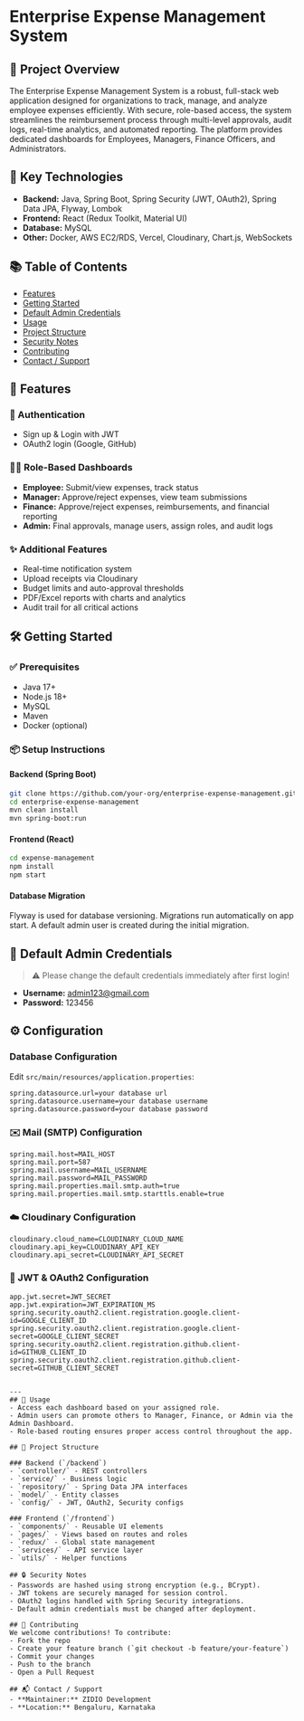 # Enterprise Expense Management System

## 📝 Project Overview
The Enterprise Expense Management System is a robust, full-stack web application designed for organizations to track, manage, and analyze employee expenses efficiently. With secure, role-based access, the system streamlines the reimbursement process through multi-level approvals, audit logs, real-time analytics, and automated reporting. The platform provides dedicated dashboards for Employees, Managers, Finance Officers, and Administrators.

## 🔧 Key Technologies
- **Backend:** Java, Spring Boot, Spring Security (JWT, OAuth2), Spring Data JPA, Flyway, Lombok
- **Frontend:** React (Redux Toolkit, Material UI)
- **Database:** MySQL
- **Other:** Docker, AWS EC2/RDS, Vercel, Cloudinary, Chart.js, WebSockets

## 📚 Table of Contents
- [Features](#features)
- [Getting Started](#getting-started)
- [Default Admin Credentials](#default-admin-credentials)
- [Usage](#usage)
- [Project Structure](#project-structure)
- [Security Notes](#security-notes)
- [Contributing](#contributing)
- [Contact / Support](#contact--support)

## 🚀 Features

### 🔐 Authentication
- Sign up & Login with JWT
- OAuth2 login (Google, GitHub)

### 🧑‍💼 Role-Based Dashboards
- **Employee:** Submit/view expenses, track status
- **Manager:** Approve/reject expenses, view team submissions
- **Finance:** Approve/reject expenses, reimbursements, and financial reporting
- **Admin:** Final approvals, manage users, assign roles, and audit logs

### ✨ Additional Features
- Real-time notification system
- Upload receipts via Cloudinary
- Budget limits and auto-approval thresholds
- PDF/Excel reports with charts and analytics
- Audit trail for all critical actions

## 🛠 Getting Started

### ✅ Prerequisites
- Java 17+
- Node.js 18+
- MySQL
- Maven
- Docker (optional)

### 📦 Setup Instructions

#### Backend (Spring Boot)
```bash
git clone https://github.com/your-org/enterprise-expense-management.git
cd enterprise-expense-management
mvn clean install
mvn spring-boot:run
```

#### Frontend (React)
```bash
cd expense-management
npm install
npm start
```

#### Database Migration
Flyway is used for database versioning. Migrations run automatically on app start. A default admin user is created during the initial migration.

## 🔑 Default Admin Credentials
> ⚠️ Please change the default credentials immediately after first login!
- **Username:** admin123@gmail.com
- **Password:** 123456

## ⚙️ Configuration

### Database Configuration
Edit `src/main/resources/application.properties`:

```properties
spring.datasource.url=your database url
spring.datasource.username=your database username
spring.datasource.password=your database password
```

### ✉️ Mail (SMTP) Configuration

```properties
spring.mail.host=MAIL_HOST
spring.mail.port=587
spring.mail.username=MAIL_USERNAME
spring.mail.password=MAIL_PASSWORD
spring.mail.properties.mail.smtp.auth=true
spring.mail.properties.mail.smtp.starttls.enable=true
```

### ☁️ Cloudinary Configuration

```properties
cloudinary.cloud_name=CLOUDINARY_CLOUD_NAME
cloudinary.api_key=CLOUDINARY_API_KEY
cloudinary.api_secret=CLOUDINARY_API_SECRET
```

### 🔐 JWT & OAuth2 Configuration

```properties
app.jwt.secret=JWT_SECRET
app.jwt.expiration=JWT_EXPIRATION_MS
spring.security.oauth2.client.registration.google.client-id=GOOGLE_CLIENT_ID
spring.security.oauth2.client.registration.google.client-secret=GOOGLE_CLIENT_SECRET
spring.security.oauth2.client.registration.github.client-id=GITHUB_CLIENT_ID
spring.security.oauth2.client.registration.github.client-secret=GITHUB_CLIENT_SECRET
```
```

---
## 👥 Usage
- Access each dashboard based on your assigned role.
- Admin users can promote others to Manager, Finance, or Admin via the Admin Dashboard.
- Role-based routing ensures proper access control throughout the app.

## 📁 Project Structure

### Backend (`/backend`)
- `controller/` - REST controllers
- `service/` - Business logic
- `repository/` - Spring Data JPA interfaces
- `model/` - Entity classes
- `config/` - JWT, OAuth2, Security configs

### Frontend (`/frontend`)
- `components/` - Reusable UI elements
- `pages/` - Views based on routes and roles
- `redux/` - Global state management
- `services/` - API service layer
- `utils/` - Helper functions

## 🔒 Security Notes
- Passwords are hashed using strong encryption (e.g., BCrypt).
- JWT tokens are securely managed for session control.
- OAuth2 logins handled with Spring Security integrations.
- Default admin credentials must be changed after deployment.

## 🤝 Contributing
We welcome contributions! To contribute:
- Fork the repo
- Create your feature branch (`git checkout -b feature/your-feature`)
- Commit your changes
- Push to the branch
- Open a Pull Request

## 📬 Contact / Support
- **Maintainer:** ZIDIO Development
- **Location:** Bengaluru, Karnataka
